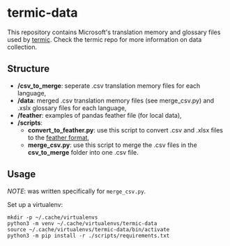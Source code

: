# termic-data

This repository contains Microsoft's translation memory and glossary files used by [termic](https://github.com/Spidersouris/termic). Check the termic repo for more information on data collection.

## Structure

- **/csv_to_merge**: seperate .csv translation memory files for each language,
- **/data**: merged .csv translation memory files (see merge_csv.py) and .xslx glossary files for each language,
- **/feather**: examples of pandas feather file (for local data),
- **/scripts**:
  - **convert_to_feather.py**: use this script to convert .csv and .xlsx files to the [feather format](https://arrow.apache.org/docs/python/feather.html),
  - **merge_csv.py**: use this script to merge the .csv files in the **csv_to_merge** folder into one .csv file.

## Usage

_NOTE_: was written specifically for `merge_csv.py`.

Set up a virtualenv:

```
mkdir -p ~/.cache/virtualenvs
python3 -m venv ~/.cache/virtualenvs/termic-data
source ~/.cache/virtualenvs/termic-data/bin/activate
python3 -m pip install -r ./scripts/requirements.txt
```
